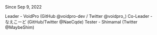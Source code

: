 Since Sep 9, 2022

Leader - VoidPro (GitHub @voidpro-dev / Twitter @voidpro_) 
Co-Leader - なえこーど (GitHub/Twitter @NaeCqde)
Tester - Shimamal (Twitter @MaybeShim)
